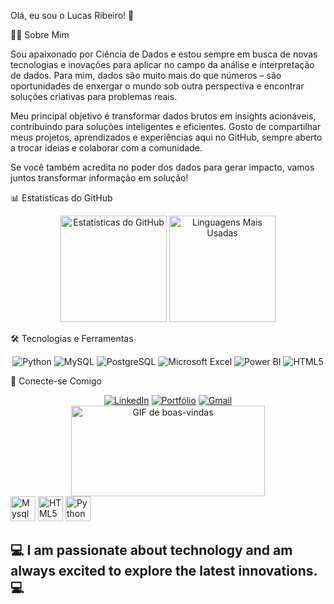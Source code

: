 Olá, eu sou o Lucas Ribeiro! 👋







👨‍💻 Sobre Mim

Sou apaixonado por Ciência de Dados e estou sempre em busca de novas tecnologias e inovações para aplicar no campo da análise e interpretação de dados. Para mim, dados são muito mais do que números – são oportunidades de enxergar o mundo sob outra perspectiva e encontrar soluções criativas para problemas reais.

Meu principal objetivo é transformar dados brutos em insights acionáveis, contribuindo para soluções inteligentes e eficientes. Gosto de compartilhar meus projetos, aprendizados e experiências aqui no GitHub, sempre aberto a trocar ideias e colaborar com a comunidade.

Se você também acredita no poder dos dados para gerar impacto, vamos juntos transformar informação em solução!

📊 Estatísticas do GitHub

<div align="center">
  <img height="170em" src="https://github-readme-stats.vercel.app/api?username=LucasRibeiro&show_icons=true&theme=gruvbox&include_all_commits=true&count_private=true" alt="Estatísticas do GitHub"/>
  <img height="170em" src="https://github-readme-stats.vercel.app/api/top-langs/?username=LucasRibeiro&layout=compact&theme=gruvbox" alt="Linguagens Mais Usadas"/>
</div>

🛠️ Tecnologias e Ferramentas

<div align="center">
  <img src="https://img.shields.io/badge/Python-3776AB?style=for-the-badge&logo=python&logoColor=white" alt="Python"/>
  <img src="https://img.shields.io/badge/MySQL-00000F?style=for-the-badge&logo=mysql&logoColor=white" alt="MySQL"/>
  <img src="https://img.shields.io/badge/PostgreSQL-316192?style=for-the-badge&logo=postgresql&logoColor=white" alt="PostgreSQL"/>
  <img src="https://img.shields.io/badge/Microsoft_Excel-217346?style=for-the-badge&logo=microsoft-excel&logoColor=white" alt="Microsoft Excel"/>
  <img src="https://img.shields.io/badge/Power_BI-F2C811?style=for-the-badge&logo=power-bi&logoColor=white" alt="Power BI"/>
  <img src="https://img.shields.io/badge/HTML5-E34F26?style=for-the-badge&logo=html5&logoColor=white" alt="HTML5"/>
</div>

🤝 Conecte-se Comigo

<div align="center">
  <a href="https://www.linkedin.com/in/lucas-ribeiron/" target="_blank"><img src="https://img.shields.io/badge/-LinkedIn-%230077B5?style=for-the-badge&logo=linkedin&logoColor=white" alt="LinkedIn"></a>
  <a href="https://ribeirolucas962.github.io/portfoliolucasribeiro//" target="_blank"><img src="https://img.shields.io/badge/Portf%C3%B3lio-000000?style=for-the-badge&logo=About.me&logoColor=white" alt="Portfólio"></a>
  <a href="mailto:ribeirolucas962@gmail.com/" target="_blank"><img src="https://img.shields.io/badge/Gmail-D14836?style=for-the-badge&logo=gmail&logoColor=white" alt="Gmail"></a>
</div>

<div align="center">
  <img src="https://media0.giphy.com/media/v1.Y2lkPTc5MGI3NjExbHh3dzNvcTEwbWtoMHplYW85aW9vdHQxZnU0cHczNHhhYjU5ZnNsNiZlcD12MV9pbnRlcm5hbF9naWZfYnlfaWQmY3Q9Zw/dWesBcTLavkZuG35MI/giphy.webp" width="310" height="145" alt="GIF de boas-vindas">
</div>


  <img align="centeer" alt="Mysql" height="40" widht="50" src="https://img.shields.io/badge/PostgreSQL-316192?style=for-the-badge&logo=postgresql&logoColor=white"/>
  <img align="centeer" alt="HTML5" height="40" widht="50" src="https://img.shields.io/badge/HTML5-E34F26?style=for-the-badge&logo=html5&logoColor=white"/>
  <img align="centeer" alt="Python" height="40" widht="50" src="https://img.shields.io/badge/Python-3776AB?style=for-the-badge&logo=python&logoColor=white"/>
 

## 💻 I am passionate about technology and am always excited to explore the latest innovations.💻
